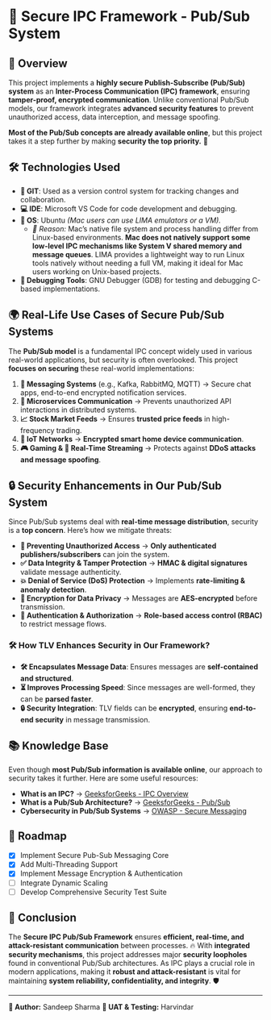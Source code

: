 # 🚀 Secure IPC Framework - Pub/Sub System

## 📌 Overview

This project implements a **highly secure Publish-Subscribe (Pub/Sub) system** as an **Inter-Process Communication (IPC) framework**, ensuring **tamper-proof, encrypted communication**. Unlike conventional Pub/Sub models, our framework integrates **advanced security features** to prevent unauthorized access, data interception, and message spoofing. 

**Most of the Pub/Sub concepts are already available online**, but this project takes it a step further by making **security the top priority.** 🔐

## 🛠️ Technologies Used

- **📂 GIT**: Used as a version control system for tracking changes and collaboration.
- **💻 IDE**: Microsoft VS Code for code development and debugging.
- **🐧 OS**: Ubuntu _(Mac users can use LIMA emulators or a VM)._  
  - _🔹 Reason:_ Mac’s native file system and process handling differ from Linux-based environments. **Mac does not natively support some low-level IPC mechanisms like System V shared memory and message queues**. LIMA provides a lightweight way to run Linux tools natively without needing a full VM, making it ideal for Mac users working on Unix-based projects.
- **🐞 Debugging Tools**: GNU Debugger (GDB) for testing and debugging C-based implementations.

## 🌍 Real-Life Use Cases of Secure Pub/Sub Systems

The **Pub/Sub model** is a fundamental IPC concept widely used in various real-world applications, but security is often overlooked. This project **focuses on securing** these real-world implementations:

1. **💬 Messaging Systems** (e.g., Kafka, RabbitMQ, MQTT) → Secure chat apps, end-to-end encrypted notification services.
2. **🔗 Microservices Communication** → Prevents unauthorized API interactions in distributed systems.
3. **📈 Stock Market Feeds** → Ensures **trusted price feeds** in high-frequency trading.
4. **🏡 IoT Networks** → **Encrypted smart home device communication**.
5. **🎮 Gaming & 📱 Real-Time Streaming** → Protects against **DDoS attacks and message spoofing**.

## 🔒 Security Enhancements in Our Pub/Sub System

Since Pub/Sub systems deal with **real-time message distribution**, security is a **top concern**. Here’s how we mitigate threats:

- **🚫 Preventing Unauthorized Access** → **Only authenticated publishers/subscribers** can join the system.
- **✅ Data Integrity & Tamper Protection** → **HMAC & digital signatures** validate message authenticity.
- **💥 Denial of Service (DoS) Protection** → Implements **rate-limiting & anomaly detection**.
- **🔑 Encryption for Data Privacy** → Messages are **AES-encrypted** before transmission.
- **👤 Authentication & Authorization** → **Role-based access control (RBAC)** to restrict message flows.

### 🛠️ How TLV Enhances Security in Our Framework?

- **🛠️ Encapsulates Message Data**: Ensures messages are **self-contained and structured**.
- **⏳ Improves Processing Speed**: Since messages are well-formed, they can be **parsed faster**.
- **🔒 Security Integration**: TLV fields can be **encrypted**, ensuring **end-to-end security** in message transmission.

## 📚 Knowledge Base

Even though **most Pub/Sub information is available online**, our approach to security takes it further. Here are some useful resources:

- **What is an IPC?** → [GeeksforGeeks - IPC Overview](https://www.geeksforgeeks.org/inter-process-communication-ipc/)
- **What is a Pub/Sub Architecture?** → [GeeksforGeeks - Pub/Sub](https://www.geeksforgeeks.org/what-is-pub-sub/)
- **Cybersecurity in Pub/Sub Systems** → [OWASP - Secure Messaging](https://owasp.org/www-project-secure-messaging/)

## 📌 Roadmap

- [x] Implement Secure Pub-Sub Messaging Core
- [x] Add Multi-Threading Support
- [x] Implement Message Encryption & Authentication
- [ ] Integrate Dynamic Scaling
- [ ] Develop Comprehensive Security Test Suite

## 🎯 Conclusion

The **Secure IPC Pub/Sub Framework** ensures **efficient, real-time, and attack-resistant communication** between processes. 🔥 With **integrated security mechanisms**, this project addresses major **security loopholes** found in conventional Pub/Sub architectures. As IPC plays a crucial role in modern applications, making it **robust and attack-resistant** is vital for maintaining **system reliability, confidentiality, and integrity**. 🛡️

---

**👤 Author:** Sandeep Sharma
**👤 UAT & Testing:** Harvindar
